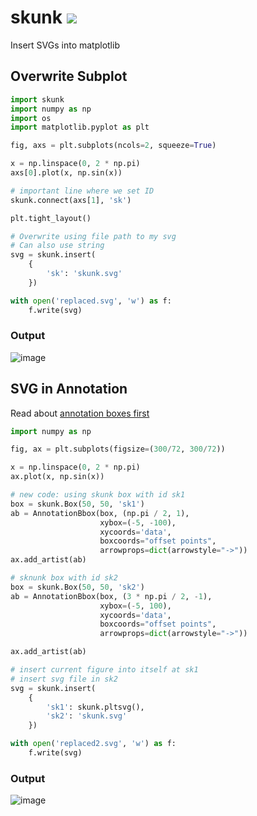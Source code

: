 # skunk  <img src="https://raw.githubusercontent.com/whitead/skunk/main/tests/skunk.svg">


Insert SVGs into matplotlib


## Overwrite Subplot

```py
import skunk
import numpy as np
import os
import matplotlib.pyplot as plt

fig, axs = plt.subplots(ncols=2, squeeze=True)

x = np.linspace(0, 2 * np.pi)
axs[0].plot(x, np.sin(x))

# important line where we set ID
skunk.connect(axs[1], 'sk')

plt.tight_layout()

# Overwrite using file path to my svg
# Can also use string
svg = skunk.insert(
    {
        'sk': 'skunk.svg'
    })

with open('replaced.svg', 'w') as f:
    f.write(svg)
```

### Output

![image](https://user-images.githubusercontent.com/908389/132105794-f178b4c1-3378-46b9-81d8-18f8e2435a83.png)


## SVG in Annotation

Read about [annotation boxes first](https://matplotlib.org/stable/gallery/text_labels_and_annotations/demo_annotation_box.html)

```py
import numpy as np

fig, ax = plt.subplots(figsize=(300/72, 300/72))

x = np.linspace(0, 2 * np.pi)
ax.plot(x, np.sin(x))

# new code: using skunk box with id sk1
box = skunk.Box(50, 50, 'sk1')
ab = AnnotationBbox(box, (np.pi / 2, 1),
                    xybox=(-5, -100),
                    xycoords='data',
                    boxcoords="offset points",
                    arrowprops=dict(arrowstyle="->"))
ax.add_artist(ab)

# sknunk box with id sk2
box = skunk.Box(50, 50, 'sk2')
ab = AnnotationBbox(box, (3 * np.pi / 2, -1),
                    xybox=(-5, 100),
                    xycoords='data',
                    boxcoords="offset points",
                    arrowprops=dict(arrowstyle="->"))

ax.add_artist(ab)

# insert current figure into itself at sk1
# insert svg file in sk2
svg = skunk.insert(
    {
        'sk1': skunk.pltsvg(),
        'sk2': 'skunk.svg'
    })

with open('replaced2.svg', 'w') as f:
    f.write(svg)
```

### Output

![image](https://user-images.githubusercontent.com/908389/132105868-f0e4ae23-3ebf-4630-b230-8279d5791169.png)
